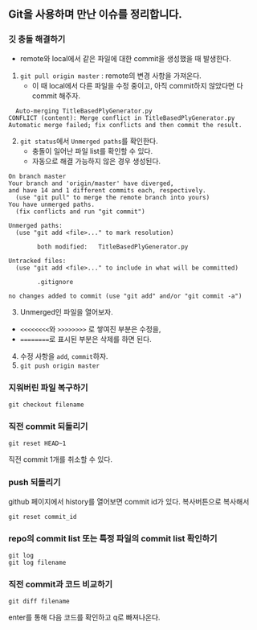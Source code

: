 ## Git을 사용하며 만난 이슈를 정리합니다.

### 깃 충돌 해결하기
* remote와 local에서 같은 파일에 대한 commit을 생성했을 때 발생한다.
1. `git pull origin master` : remote의 변경 사항을 가져온다.  
    * 이 때 local에서 다른 파일을 수정 중이고, 아직 commit하지 않았다면 다 commit 해주자.
```
  Auto-merging TitleBasedPlyGenerator.py
CONFLICT (content): Merge conflict in TitleBasedPlyGenerator.py
Automatic merge failed; fix conflicts and then commit the result.
```
2. `git status`에서 `Unmerged paths`를 확인한다.
    * 충돌이 일어난 파일 list를 확인할 수 있다.
    * 자동으로 해결 가능하지 않은 경우 생성된다.
```
On branch master
Your branch and 'origin/master' have diverged,
and have 14 and 1 different commits each, respectively.
  (use "git pull" to merge the remote branch into yours)
You have unmerged paths.
  (fix conflicts and run "git commit")

Unmerged paths:
  (use "git add <file>..." to mark resolution)

        both modified:   TitleBasedPlyGenerator.py

Untracked files:
  (use "git add <file>..." to include in what will be committed)

        .gitignore

no changes added to commit (use "git add" and/or "git commit -a")

```
3. Unmerged인 파일을 열어보자.
* `<<<<<<<<`와 `>>>>>>>>` 로 쌓여진 부분은 수정을,
* `========`로 표시된 부분은 삭제를 하면 된다.

4. 수정 사항을 `add`, `commit`하자.
5. `git push origin master`


### 지워버린 파일 복구하기
```
git checkout filename
```

### 직전 commit 되돌리기
```
git reset HEAD~1
```
직전 commit 1개를 취소할 수 있다.

### push 되돌리기
github 페이지에서 history를 열어보면 commit id가 있다. 복사버튼으로 복사해서
```
git reset commit_id
```

### repo의 commit list 또는 특정 파일의 commit list 확인하기
```
git log
git log filename
```

### 직전 commit과 코드 비교하기
```
git diff filename
```
enter를 통해 다음 코드를 확인하고 q로 빠져나온다.
